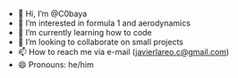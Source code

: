 - 👋 Hi, I’m @C0baya
- 👀 I’m interested in formula 1 and aerodynamics
- 🌱 I’m currently learning how to code
- 💞️ I’m looking to collaborate on small projects
- 📫 How to reach me via e-mail (javierlareo.c@gmail.com)
- 😄 Pronouns: he/him


<!---
C0baya/C0baya is a ✨ special ✨ repository because its `README.md` (this file) appears on your GitHub profile.
You can click the Preview link to take a look at your changes.
--->
